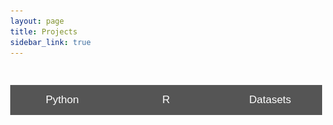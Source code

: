 ```yaml
---
layout: page
title: Projects
sidebar_link: true
---
```



<head>

<style>
/* Set height of body and the document to 100% to enable "full page tabs" */
body, html {
  height: 100%;
  margin: 0;
  font-family: Arial;
}

/* Style tab links */
.tablink {
  background-color: #555;
  color: white;
  float: left;
  border: none;
  outline: none;
  cursor: pointer;
  padding: 14px 16px;
  font-size: 17px;
  width: 33%;
}

.tablink:hover {
  background-color: #777;
}

/* Style the tab content (and add height:100% for full page content) */
.tabcontent {
  color: black;
  display: none;
  padding: 100px 20px;
  height: 100%;
}

.content {
    padding-top: 0rem;
    padding-bottom: 4rem;
}

.logo{
  width: 100;
  margin-right: 20px;
}

table, tr, td {
    border: none;
}


</style>


<script>
function openPage(pageName, elmnt) {
  // Hide all elements with class="tabcontent" by default */
  var i, tabcontent, tablinks, color;
  color = '#080450';
  tabcontent = document.getElementsByClassName("tabcontent");
  for (i = 0; i < tabcontent.length; i++) {
    tabcontent[i].style.display = "none";
  }

  // Remove the background color of all tablinks/buttons
  tablinks = document.getElementsByClassName("tablink");
  for (i = 0; i < tablinks.length; i++) {
    tablinks[i].style.backgroundColor = "";
  }

  // Show the specific tab content
  document.getElementById(pageName).style.display = "block";

  // Add the specific color to the button used to open the tab content
  elmnt.style.backgroundColor = color;
}

// Get the element with id="defaultOpen" and click on it
document.getElementById("defaultOpen").click();

</script>

</head>

<br/>

<button class="tablink" onclick="openPage('Python', this)" id="defaultOpen">Python</button>
<button class="tablink" onclick="openPage('R', this)">R</button>
<button class="tablink" onclick="openPage('Datasets', this)">Datasets</button>

<div id="R" class="tabcontent">



<table>
<thead>

<tr>
<td><a href="https://krzjoa.github.io/awesome-r-dataviz"><img src='https://raw.githubusercontent.com/krzjoa/awesome-r-dataviz/master/logo/logo.png' width="100" style="margin-right: 20px" /></td>  
<td><a href = "https://github.com/krzjoa/awesome-r-dataviz"><b>awesome-r-dataviz</b></a><br>Curated resources for Data Visualization in R.</td>
</tr>

<tr>
<td><a href="https://krzjoa.github.io/eponge"><img src='https://raw.githubusercontent.com/krzjoa/eponge/master/man/figures/logo.png' width="100" style="margin-right: 20px" /></td>  
<td><a href = "https://github.com/krzjoa/eponge"><b>eponge</b></a><br>Small utility which makes selective objects removing easier</td>
</tr>

<tr>
<td><a href="https://krzjoa.github.io/m5"><img src='https://raw.githubusercontent.com/krzjoa/m5/master/man/figures/logo-small.png' width="100" style="margin-right: 20px" /></td>  
<td><a href = "https://github.com/krzjoa/m5"><b>m5</b></a><br>M5 Walmart Challenge Data</td>
</tr>

<tr>
<td><a href="https://krzjoa.github.io/matricks"><img src='https://raw.githubusercontent.com/krzjoa/matricks/master/man/figures/logo.png' width="100" style="margin-right: 20px" /></td>  
<td><a href = "https://github.com/krzjoa/matricks"><b>matricks</b></a><br>Useful tricks for matrix manipulation</td>
</tr>

<tr>
<td><a href="https://krzjoa.github.io/path.chain"><img src='https://raw.githubusercontent.com/krzjoa/path.chain/master/man/figures/logo.png' width="100" style="margin-right: 20px" /></td>  
<td><a href = "https://github.com/krzjoa/path.chain"><b>path.chain</b></a> <br>Concise structure for path chaining</td>
</tr>

<tr>
<td><a href="https://krzjoa.github.io/torchts"><img src='https://raw.githubusercontent.com/krzjoa/torchts/master/man/figures/logo-small.png' width="100" style="margin-right: 20px" /></td>  
<td><a href = "https://github.com/krzjoa/torchts"><b>torchts</b></a><br>Time series models with torch</td>
</tr>

<tr>
<td><a href="https://krzjoa.github.io/wayfarer"><img src='https://raw.githubusercontent.com/krzjoa/wayfarer/master/man/figures/logo.png' width="100" style="margin-right: 20px" /></td>  
<td><a href = "https://github.com/krzjoa/wayfarer"><b>wayfarer</b></a> <br>Tools for working with Awesome Lists</td>
</tr>

</thead>
</table>

</div>


<div id="Python" class="tabcontent">


<table>
<thead>

<tr>
<td><a href="https://krzjoa.github.io/awesome-python-data-science"><img src='https://raw.githubusercontent.com/krzjoa/awesome-python-data-science/master/img/py-datascience.png' width="100" style="margin-right: 20px" /></td>  
<td><a href = "https://github.com/krzjoa/awesome-python-data-science"><b>awesome-python-data-science</b></a> <br>Probably the best curated list of data science software in Python.</td>
</tr>

<tr>
<td><a href="https://github.com/krzjoa/bace"><img src='https://raw.githubusercontent.com/krzjoa/bace/master/img/bace-of-spades.png' width="100" style="margin-right: 20px" /></td>  
<td><a href = "https://github.com/krzjoa/bace"><b>bace</b></a><br>Python implementations of Naive Bayes algorithm variants</td>
</tr>

<tr>
<td><a href="https://github.com/krzjoa/kaggle-metrics"><img src='https://raw.githubusercontent.com/krzjoa/kaggle-metrics/master/img/kmlogo.png' width="100" style="margin-right: 20px" /></td>  
<td><a href = "https://github.com/krzjoa/kaggle-metrics"><b>kaggle-metrics</b></a><br>Metrics for Kaggle competitions</td>
</tr>

<tr>
<td><a href="https://github.com/krzjoa/salto"><img src='https://raw.githubusercontent.com/krzjoa/salto/main/img/salto-logo.png' width="100" style="margin-right: 20px" /></td>  
<td><a href = "https://github.com/krzjoa/salto"><b>salto</b></a><br>Playing with embedding vectors</td>
</tr>


<tr>
<td></td>  
<td><a href = "https://github.com/krzjoa/sciquence"><b>sciquence</b></a> <br>Miscellaneous algorithms for processing sequences and time series</td>
</tr>

<tr>
<td><a href="https://github.com/krzjoa/wolne_lektury"><img src='https://raw.githubusercontent.com/krzjoa/wolne_lektury/main/img/wl_logo.png' width="100" style="margin-right: 20px" /></td>  
<td><a href = "https://github.com/krzjoa/wolne_lektury"><b>wolne_lektury</b></a><br>An unofficial REST API client for Wolne Lektury</td>
</tr>

</thead>
</table>

</div>

<div id="Datasets" class="tabcontent">
<table>
<thead>

<tr>
<td>
<a href = "https://github.com/krzjoa/Komentarze"><b>Komentarze</b></a>
<br>A NLP dataset of Internet comments (in Polish) to filter the hateful ones.
<br>Gathered for my master's thesis project in 2015/2016.

</td>
</tr>

</thead>
</table>
</div>

<script>
document.getElementById("defaultOpen").click();
</script>




